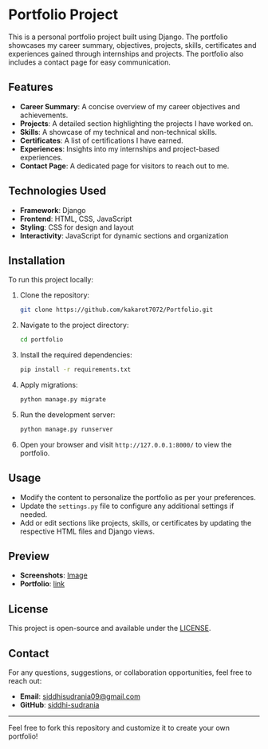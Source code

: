 # Portfolio Project

This is a personal portfolio project built using Django. The portfolio showcases my career summary, objectives, projects, skills, certificates and experiences gained through internships and projects. The portfolio also includes a contact page for easy communication.

## Features
- **Career Summary**: A concise overview of my career objectives and achievements.
- **Projects**: A detailed section highlighting the projects I have worked on.
- **Skills**: A showcase of my technical and non-technical skills.
- **Certificates**: A list of certifications I have earned.
- **Experiences**: Insights into my internships and project-based experiences.
- **Contact Page**: A dedicated page for visitors to reach out to me.

## Technologies Used
- **Framework**: Django
- **Frontend**: HTML, CSS, JavaScript
- **Styling**: CSS for design and layout
- **Interactivity**: JavaScript for dynamic sections and organization

## Installation
To run this project locally:

1. Clone the repository:
   ```bash
   git clone https://github.com/kakarot7072/Portfolio.git
   ```
2. Navigate to the project directory:
   ```bash
   cd portfolio
   ```
3. Install the required dependencies:
   ```bash
   pip install -r requirements.txt
   ```
4. Apply migrations:
   ```bash
   python manage.py migrate
   ```
5. Run the development server:
   ```bash
   python manage.py runserver
   ```
6. Open your browser and visit `http://127.0.0.1:8000/` to view the portfolio.

## Usage
- Modify the content to personalize the portfolio as per your preferences.
- Update the `settings.py` file to configure any additional settings if needed.
- Add or edit sections like projects, skills, or certificates by updating the respective HTML files and Django views.

## Preview
- **Screenshots**: [Image](https://github.com/siddhi-sudrania/Portfolio/blob/main/static/Images/port.png)
- **Portfolio**: [link](https://portfolio-siddhi-sudranias-projects.vercel.app)

## License
This project is open-source and available under the [LICENSE](LICENSE).

## Contact
For any questions, suggestions, or collaboration opportunities, feel free to reach out:

- **Email**: [siddhisudrania09@gmail.com](mailto:siddhisudrania09@gmail.com)
- **GitHub**: [siddhi-sudrania](https://github.com/siddhi-sudrania)

---

Feel free to fork this repository and customize it to create your own portfolio!
